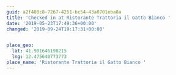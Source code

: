 ```yaml
---
guid: a2f408c8-7267-4251-bc54-43a0701eba8a
title: 'Checked in at Ristorante Trattoria il Gatto Bianco '
date: '2019-05-23T17:49:36+00:00'
changed: '2019-09-24T19:17:31+00:00'


place_geo:
  lat: 41.901646198215
  lng: 12.475640773773
place_name: 'Ristorante Trattoria il Gatto Bianco '
---
```


